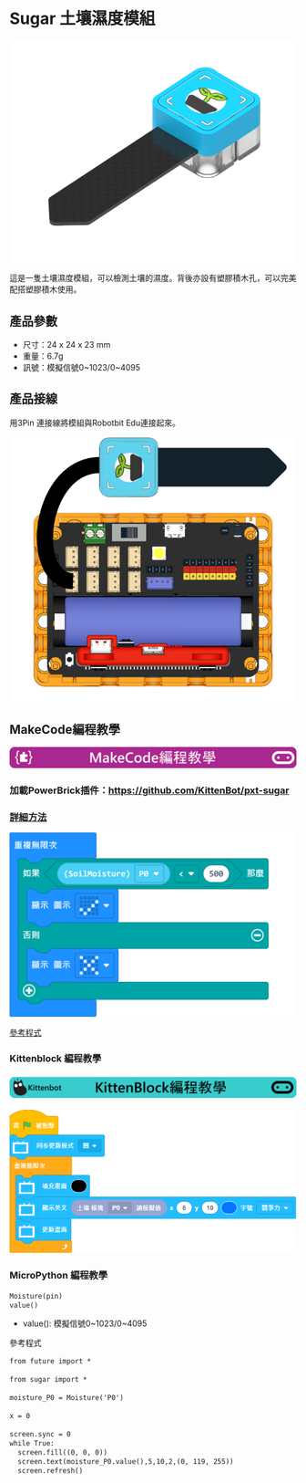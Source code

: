 # Sugar 土壤濕度模組

![](./images/soil1.png)

這是一隻土壤濕度模組，可以檢測土壤的濕度。背後亦設有塑膠積木孔，可以完美配搭塑膠積木使用。

## 產品參數

- 尺寸：24 x 24 x 23 mm
- 重量：6.7g
- 訊號：模擬信號0~1023/0~4095

## 產品接線

用3Pin 連接線將模組與Robotbit Edu連接起來。

![](./images/soil_wire.png)

## MakeCode編程教學

![](../PWmodules/images/mcbanner.png)

### 加載PowerBrick插件：https://github.com/KittenBot/pxt-sugar

### [詳細方法](../../Makecode/powerBrickMC)

![](./images/soil_mc_code.png)

[參考程式](https://makecode.microbit.org/_4EUXDh8qtP7X)

### Kittenblock 編程教學

![](../PWmodules/images/kbbanner.png)

![](./images/soil3.png)

### MicroPython 編程教學

    Moisture(pin)
    value()

- value(): 模擬信號0~1023/0~4095

參考程式

    from future import *
    
    from sugar import *
    
    moisture_P0 = Moisture('P0')
    
    x = 0
    
    screen.sync = 0
    while True:
      screen.fill((0, 0, 0))
      screen.text(moisture_P0.value(),5,10,2,(0, 119, 255))
      screen.refresh()

